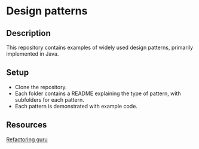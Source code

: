 # Design patterns

## Description
This repository contains examples of widely used design patterns, primarily implemented in Java.

## Setup
- Clone the repository.
- Each folder contains a README explaining the type of pattern, with subfolders for each pattern.
- Each pattern is demonstrated with example code.

## Resources
[Refactoring guru](https://refactoring.guru/design-patterns/what-is-pattern)